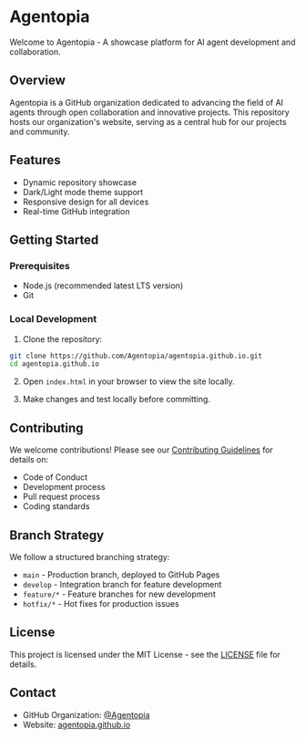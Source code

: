 # Agentopia

Welcome to Agentopia - A showcase platform for AI agent development and collaboration.

## Overview

Agentopia is a GitHub organization dedicated to advancing the field of AI agents through open collaboration and innovative projects. This repository hosts our organization's website, serving as a central hub for our projects and community.

## Features

- Dynamic repository showcase
- Dark/Light mode theme support
- Responsive design for all devices
- Real-time GitHub integration

## Getting Started

### Prerequisites

- Node.js (recommended latest LTS version)
- Git

### Local Development

1. Clone the repository:
```bash
git clone https://github.com/Agentopia/agentopia.github.io.git
cd agentopia.github.io
```

2. Open `index.html` in your browser to view the site locally.

3. Make changes and test locally before committing.

## Contributing

We welcome contributions! Please see our [Contributing Guidelines](CONTRIBUTING.md) for details on:

- Code of Conduct
- Development process
- Pull request process
- Coding standards

## Branch Strategy

We follow a structured branching strategy:

- `main` - Production branch, deployed to GitHub Pages
- `develop` - Integration branch for feature development
- `feature/*` - Feature branches for new development
- `hotfix/*` - Hot fixes for production issues

## License

This project is licensed under the MIT License - see the [LICENSE](LICENSE) file for details.

## Contact

- GitHub Organization: [@Agentopia](https://github.com/Agentopia)
- Website: [agentopia.github.io](https://agentopia.github.io)

